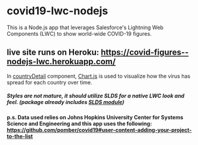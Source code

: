 # covid19-lwc-nodejs

This is a Node.js app that leverages Salesforce's Lightning Web Components (LWC) to show world-wide COVID-19 figures.

## live site runs on Heroku: https://covid-figures--nodejs-lwc.herokuapp.com/

[Chart.js]: https://www.chartjs.org/
[countryDetail]: https://github.com/ozanbotanls/covid19-lwc-nodejs/blob/master/src/modules/my/countryDetail/countryDetail.js#L19
In [countryDetail] component, [Chart.js] is used to visualize how the virus has spread for each country over time.

[SLDS module]: https://github.com/ozanbotanls/covid19-lwc-nodejs/blob/master/package.json#L8
##### Styles are not mature, it should utilize SLDS for a native LWC look and feel. (package already includes [SLDS module])

#### p.s. Data used relies on Johns Hopkins University Center for Systems Science and Engineering and this app uses the following: https://github.com/pomber/covid19#user-content-adding-your-project-to-the-list
